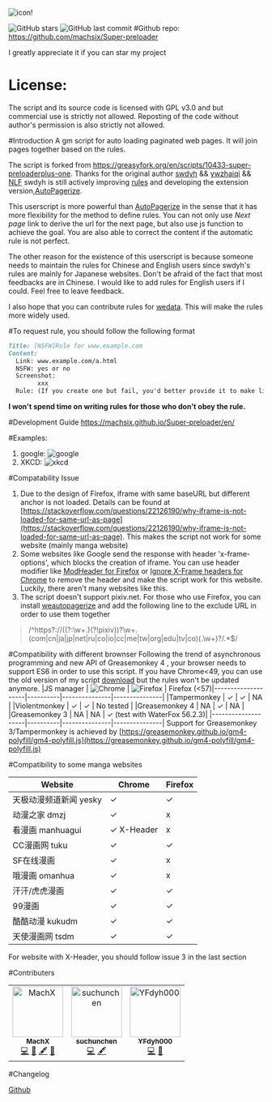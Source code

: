 ![icon!](https://machsix.github.io/Super-preloader/logo.png)

![GitHub stars](https://img.shields.io/github/stars/machsix/Super-preloader?style=social) ![GitHub last commit](https://img.shields.io/github/last-commit/machsix/Super-preloader?style=flat-square)
#Github repo:
https://github.com/machsix/Super-preloader

I greatly appreciate it if you can star my project

# License:
The script and its source code is licensed with GPL v3.0 and but commercial use is strictly not allowed. Reposting of the code without author's permission is also strictly not allowed.

#Introduction
A gm script for auto loading paginated web pages. It will join pages together based on the rules.

The script is forked from https://greasyfork.org/en/scripts/10433-super-preloaderplus-one.
Thanks for the original author [swdyh](https://github.com/swdyh) && [ywzhaiqi](https://github.com/ywzhaiqi/userscript/tree/master/scripts/Super_preloaderPlus) && [NLF](http://userscripts-mirror.org/scripts/show/84937)
swdyh is still actively improving [rules](http://wedata.net/databases/AutoPagerize/items) and developing the extension version,[AutoPagerize](https://addons.mozilla.org/en-US/firefox/addon/autopagerize/).

This userscript is more powerful than [AutoPagerize](https://addons.mozilla.org/en-US/firefox/addon/autopagerize/) in the sense that it has more flexibility for the method to define rules. You can not only use *Next page* link to derive the url for the next page, but also use js function to achieve the goal. You are also able to correct the content if the automatic rule is not perfect.

The other reason for the existence of this userscript is because someone needs to maintain the rules for Chinese and English users since swdyh's rules are mainly for Japanese websites. Don't be afraid of the fact that most feedbacks are in Chinese. I would like to add rules for English users if I could. Feel free to leave feedback.

I also hope that you can contribute rules for [wedata](http://wedata.net/databases/AutoPagerize/items). This will make the rules more widely used.

#To request rule, you should follow the following format
``` markdown
Title: [NSFW]Rule for www.example.com
Content:
  Link: www.example.com/a.html
  NSFW: yes or no
  Screenshot:
        xxx
  Rule: (If you create one but fail, you'd better provide it to make life easier for me)

```
**I won't spend time on writing rules for those who don't obey the rule.**

#Development Guide
https://machsix.github.io/Super-preloader/en/

#Examples:
1. google:
![google](https://machsix.github.io/Super-preloader/image/example/google.png)
2. XKCD:
![xkcd](https://machsix.github.io/Super-preloader/image/example/xkcd.png)

#Compatability Issue
1. Due to the design of Firefox, iframe with same baseURL but different anchor is not loaded. Details can be found at [https://stackoverflow.com/questions/22126190/why-iframe-is-not-loaded-for-same-url-as-page](https://stackoverflow.com/questions/22126190/why-iframe-is-not-loaded-for-same-url-as-page). This makes the script not work for some website (mainly manga website)
2. Some websites like Google send the response with header 'x-frame-options', which blocks the creation of iframe. You can use header modifier like [ModHeader for Firefox](https://addons.mozilla.org/en-US/firefox/addon/modheader-firefox/?src=search) or [Ignore X-Frame headers for Chrome](https://chrome.google.com/webstore/detail/ignore-x-frame-headers/gleekbfjekiniecknbkamfmkohkpodhe?hl=en-US) to remove the header and make the script work for this website. Luckily, there aren't many websites like this.
3. The script doesn't support pixiv.net. For those who use Firefox, you can install [weautopagerize](https://github.com/wantora/weautopagerize) and add the following line to the exclude URL in order to use them together

> /^https?://((?:\w+.)(?!pixiv))?\w+.(com|cn|ja|jp|net|ru|co|io|cc|me|tw|org|edu|tv|co)(.\w+)?/.*$/

#Compatibility with different brownser
Following the trend of asynchronous programming and new API of Greasemonkey 4 , your browser needs to support ES6 in order to use this script. If you have Chrome<49, you can use the old version of my script [download](https://greasyfork.org/en/scripts/33522-super-preloaderplus-one-new/code?version=634666) but the rules won't be updated anymore.
|JS manager          | ![Chrome](https://img.shields.io/badge/Chrome-%3Ev49-blue.svg) | ![Firefox](https://img.shields.io/badge/Firefox-%3E57-red.svg) | Firefox (<57)|--------------------|----------|---------------|---------------|
|Tampermonkey        |   ✓      | ✓             | NA            |
|Violentmonkey       |   ✓      | ✓             | No tested     |
|Greasemonkey 4      |   NA     | ✓             | NA            |
|Greasemonkey 3      |   NA     | NA            | ✓  (test with WaterFox 56.2.3)|
|--------------------|----------|---------------|---------------|
Support for Greasemonkey 3/Tampermonkey  is achieved by [https://greasemonkey.github.io/gm4-polyfill/gm4-polyfill.js](https://greasemonkey.github.io/gm4-polyfill/gm4-polyfill.js)


#Compatibility to some manga websites

|Website             | Chrome   | Firefox   |
|--------------------|----------|-----------|
|天极动漫频道新闻 yesky |  ✓  | ✓|
|动漫之家 dmzj        | ✓  | x |
|看漫画 manhuagui    | ✓  X-Header | x |
|CC漫画网 tuku |  ✓ | ✓|
|SF在线漫画 |  ✓ | x |
|哦漫画 omanhua| ✓ | x |
|汗汗/虎虎漫画|✓ | ✓|
|99漫画|✓ | ✓|
|酷酷动漫 kukudm|✓ | ✓|
|天使漫画网 tsdm|✓ | ✓|

For website with X-Header, you should follow issue 3 in the last section

#Contributers
<table><tr><td align="center"><a href="https://github.com/machsix"><img src="https://avatars0.githubusercontent.com/u/28209092?v=4" width="100px;" alt="MachX"/><br /><sub><b>MachX</b></sub></a><br /><a href="https://github.com/machsix/Super-preloader/commits?author=machsix" title="Code">💻</a> <a href="#design-machsix" title="Design">🎨</a> <a href="#content-machsix" title="Content">🖋</a> <a href="#review-machsix" title="Reviewed Pull Requests">👀</a></td><td align="center"><a href="https://github.com/suchunchen"><img src="https://avatars3.githubusercontent.com/u/17309819?v=4" width="100px;" alt="suchunchen"/><br /><sub><b>suchunchen</b></sub></a><br /><a href="https://github.com/machsix/Super-preloader/commits?author=suchunchen" title="Code">💻</a> <a href="#content-suchunchen" title="Content">🖋</a></td><td align="center"><a href="http://wiki.mozilla.org/User:YFdyh000"><img src="https://avatars0.githubusercontent.com/u/1769875?v=4" width="100px;" alt="YFdyh000"/><br /><sub><b>YFdyh000</b></sub></a><br /><a href="https://github.com/machsix/Super-preloader/commits?author=yfdyh000" title="Code">💻</a> <a href="#design-yfdyh000" title="Design">🎨</a></td></tr></table>


#Changelog


[Github](https://github.com/machsix/Super-preloader/commits/master)
